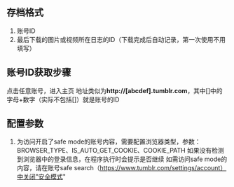 ## 存档格式
1. 账号ID
2. 最后下载的图片或视频所在日志的ID（下载完成后自动记录，第一次使用不用填写）

## 账号ID获取步骤
点击任意账号，进入主页
地址类似为**http://[abcdef].tumblr.com**，其中[]中的字母+数字（实际不包括[]）就是账号的ID

## 配置参数
1. 为访问开启了safe mode的账号内容，需要配置浏览器类型，参数：BROWSER_TYPE、IS_AUTO_GET_COOKIE、COOKIE_PATH
如果没有检测到浏览器中的登录信息，在程序执行时会提示是否继续
如需访问safe mode的内容，请在账号safe search（https://www.tumblr.com/settings/account）中关闭"安全模式"
